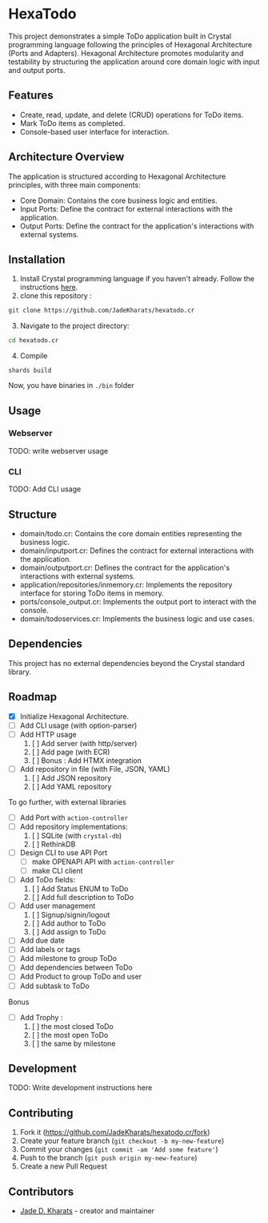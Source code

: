 # HexaTodo

This project demonstrates a simple ToDo application built in Crystal programming language following the principles of Hexagonal Architecture (Ports and Adapters). Hexagonal Architecture promotes modularity and testability by structuring the application around core domain logic with input and output ports.

## Features

* Create, read, update, and delete (CRUD) operations for ToDo items.
* Mark ToDo items as completed.
* Console-based user interface for interaction.

## Architecture Overview

The application is structured according to Hexagonal Architecture principles, with three main components:

* Core Domain: Contains the core business logic and entities.
* Input Ports: Define the contract for external interactions with the application.
* Output Ports: Define the contract for the application's interactions with external systems.

## Installation

1. Install Crystal programming language if you haven't already. Follow the instructions [here](https://crystal-lang.org/install/).
2. clone this repository :
```bash
git clone https://github.com/JadeKharats/hexatodo.cr
```
3. Navigate to the project directory:
```bash
cd hexatodo.cr
```
4. Compile
```
shards build
```

Now, you have binaries in `./bin` folder

## Usage

### Webserver

TODO: write webserver usage

### CLI

TODO: Add CLI usage

## Structure

* domain/todo.cr: Contains the core domain entities representing the business logic.
* domain/inputport.cr: Defines the contract for external interactions with the application.
* domain/outputport.cr: Defines the contract for the application's interactions with external systems.
* application/repositories/inmemory.cr: Implements the repository interface for storing ToDo items in memory.
* ports/console_output.cr: Implements the output port to interact with the console.
* domain/todoservices.cr: Implements the business logic and use cases.

## Dependencies

This project has no external dependencies beyond the Crystal standard library.

## Roadmap

- [x] Initialize Hexagonal Architecture.
- [ ] Add CLI usage (with option-parser)
- [ ] Add HTTP usage
  1. [ ] Add server (with http/server)
  2. [ ] Add page (with ECR)
  3. [ ] Bonus : Add HTMX integration
- [ ] Add repository in file (with File, JSON, YAML)
  1. [ ] Add JSON repository
  2. [ ] Add YAML repository

To go further, with external libraries

- [ ] Add Port with `action-controller`
- [ ] Add repository implementations:
  1. [ ] SQLite (with `crystal-db`)
  2. [ ] RethinkDB
- [ ] Design CLI to use API Port
  - [ ] make OPENAPI API with `action-controller`
  - [ ] make CLI client
- [ ] Add ToDo fields:
  1. [ ] Add Status ENUM to ToDo
  2. [ ] Add full description to ToDo
- [ ] Add user management
  1. [ ] Signup/signin/logout
  2. [ ] Add author to ToDo
  3. [ ] Add assign to ToDo
- [ ] Add due date 
- [ ] Add labels or tags
- [ ] Add milestone to group ToDo
- [ ] Add dependencies between ToDo
- [ ] Add Product to group ToDo and user
- [ ] Add subtask to ToDo

Bonus

- [ ] Add Trophy :
  1. [ ] the most closed ToDo
  2. [ ] the most open ToDo
  3. [ ] the same by milestone



## Development

TODO: Write development instructions here

## Contributing

1. Fork it (<https://github.com/JadeKharats/hexatodo.cr/fork>)
2. Create your feature branch (`git checkout -b my-new-feature`)
3. Commit your changes (`git commit -am 'Add some feature'`)
4. Push to the branch (`git push origin my-new-feature`)
5. Create a new Pull Request

## Contributors

- [Jade D. Kharats](https://github.com/JadeKharats) - creator and maintainer
